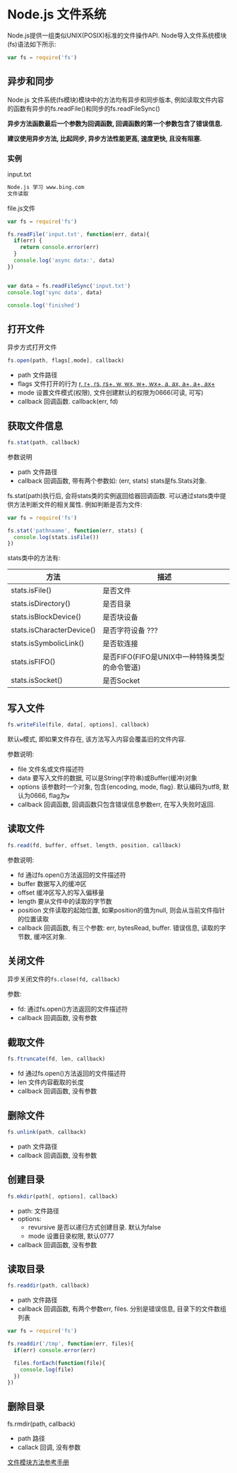 # Node.js 文件系统

Node.js提供一组类似UNIX(POSIX)标准的文件操作API. Node导入文件系统模块(fs)语法如下所示:

```js
var fs = require('fs')
```

## 异步和同步

Node.js 文件系统(fs模块)模块中的方法均有异步和同步版本, 例如读取文件内容的函数有异步的fs.readFile()和同步的fs.readFileSync()

**异步方法函数最后一个参数为回调函数, 回调函数的第一个参数包含了错误信息.**

**建议使用异步方法, 比起同步, 异步方法性能更高, 速度更快, 且没有阻塞.**

### 实例

input.txt

```txt
Node.js 学习 www.bing.com
文件读取
```

file.js文件

```js
var fs = require('fs')

fs.readFile('input.txt', function(err, data){
  if(err) {
    return console.error(err)
  }
  console.log('async data:', data)
})


var data = fs.readFileSync('input.txt')
console.log('sync data', data)

console.log('finished')
```

## 打开文件

异步方式打开文件

```js
fs.open(path, flags[,mode], callback)
```

- path  文件路径
- flags 文件打开的行为 [r, r+, rs, rs+, w, wx, w+, wx+, a, ax, a+, a+, ax+](http://www.runoob.com/nodejs/nodejs-fs.html)
- mode  设置文件模式(权限), 文件创建默认的权限为0666(可读, 可写)
- callback 回调函数. callback(err, fd)

## 获取文件信息

```js
fs.stat(path, callback)
```

参数说明

- path  文件路径
- callback 回调函数, 带有两个参数如: (err, stats) stats是fs.Stats对象.

fs.stat(path)执行后, 会将stats类的实例返回给器回调函数. 可以通过stats类中提供方法判断文件的相关属性. 例如判断是否为文件:

```js
var fs = require('fs')

fs.stat('pathnaame', function(err, stats) {
  console.log(stats.isFile())
})
```

stats类中的方法有:

方法  | 描述
--- | ---
stats.isFile()  | 是否文件
stats.isDirectory() | 是否目录
stats.isBlockDevice() | 是否块设备
stats.isCharacterDevice() | 是否字符设备 ???
stats.isSymbolicLink()  | 是否软连接
stats.isFIFO()  | 是否FIFO(FIFO是UNIX中一种特殊类型的命令管道)
stats.isSocket()  | 是否Socket

## 写入文件

```js
fs.writeFile(file, data[, options], callback)
```

默认`w`模式, 即如果文件存在, 该方法写入内容会覆盖旧的文件内容.

参数说明:

- file  文件名或文件描述符
- data  要写入文件的数据, 可以是String(字符串)或Buffer(缓冲)对象
- options 该参数时一个对象, 包含{encoding, mode, flag}. 默认编码为utf8, 默认为0666, flag为`w`
- callback  回调函数, 回调函数只包含错误信息参数err, 在写入失败时返回.

## 读取文件

```js
fs.read(fd, buffer, offset, length, position, callback)
```

参数说明:

- fd  通过fs.open()方法返回的文件描述符
- buffer  数据写入的缓冲区
- offset  缓冲区写入的写入偏移量
- length  要从文件中的读取的字节数
- position  文件读取的起始位置, 如果position的值为null, 则会从当前文件指针的位置读取
- callback 回调函数, 有三个参数: err, bytesRead, buffer. 错误信息, 读取的字节数, 缓冲区对象.

## 关闭文件

异步关闭文件的`fs.close(fd, callback)`

参数:

- fd: 通过fs.open()方法返回的文件描述符
- callback 回调函数, 没有参数

## 截取文件

```js
fs.ftruncate(fd, len, callback)
```

- fd  通过fs.open()方法返回的文件描述符
- len 文件内容截取的长度
- callback  回调函数, 没有参数

## 删除文件

```js
fs.unlink(path, callback)
```

- path  文件路径
- callback  回调函数, 没有参数

## 创建目录

```js
fs.mkdir(path[, options], callback)
```

- path: 文件路径
- options:
  - revursive 是否以递归方式创建目录. 默认为false
  - mode  设置目录权限, 默认0777
- callback  回调函数, 没有参数

## 读取目录

```js
fs.readdir(path, callback)
```

- path 文件路径
- callback  回调函数, 有两个参数err, files. 分别是错误信息, 目录下的文件数组列表

```js
var fs = require('fs')

fs.readdir('/tmp', function(err, files){
  if(err) console.error(err)

  files.forEach(function(file){
    console.log(file)
  })
})

```

## 删除目录

fs.rmdir(path, callback)

- path 路径
- callack 回调, 没有参数

[文件模块方法参考手册](https://nodejs.org/api/fs.html)